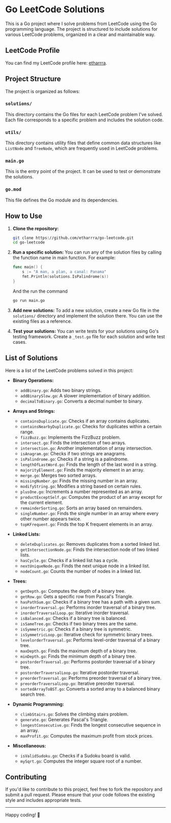 # Go LeetCode Solutions

This is a Go project where I solve problems from LeetCode using the Go programming language. The project is structured to include solutions for various LeetCode problems, organized in a clear and maintainable way.

## LeetCode Profile

You can find my LeetCode profile here: [etharrra](https://leetcode.com/u/etharrra/).

## Project Structure

The project is organized as follows:

### `solutions/`

This directory contains the Go files for each LeetCode problem I've solved. Each file corresponds to a specific problem and includes the solution code.

### `utils/`

This directory contains utility files that define common data structures like `ListNode` and `TreeNode`, which are frequently used in LeetCode problems.

### `main.go`

This is the entry point of the project. It can be used to test or demonstrate the solutions.

### `go.mod`

This file defines the Go module and its dependencies.

## How to Use

1.  **Clone the repository:**

    ```bash
    git clone https://github.com/etharrra/go-leetcode.git
    cd go-leetcode
    ```

2.  **Run a specific solution:**
    You can run any of the solution files by calling the function name in main function. For example:

    ```go
    func main() {
    	s := "A man, a plan, a canal: Panama"
    	fmt.Println(solutions.IsPalindrome(s))
    }
    ```

    And the run the command

    ```bash
    go run main.go
    ```

3.  **Add new solutions:**
    To add a new solution, create a new Go file in the `solutions/` directory and implement the solution there. You can use the existing files as a reference.

4.  **Test your solutions:**
    You can write tests for your solutions using Go's testing framework. Create a `_test.go` file for each solution and write test cases.

## List of Solutions

Here is a list of the LeetCode problems solved in this project:

-   **Binary Operations:**

    -   `addBinary.go`: Adds two binary strings.
    -   `addBinarySlow.go`: A slower implementation of binary addition.
    -   `decimalToBinary.go`: Converts a decimal number to binary.

-   **Arrays and Strings:**

    -   `containsDuplicate.go`: Checks if an array contains duplicates.
    -   `containsNearbyDuplicate.go`: Checks for duplicates within a certain range.
    -   `fizzBuzz.go`: Implements the FizzBuzz problem.
    -   `intersect.go`: Finds the intersection of two arrays.
    -   `intersection.go`: Another implementation of array intersection.
    -   `isAnagram.go`: Checks if two strings are anagrams.
    -   `isPalindrome.go`: Checks if a string is a palindrome.
    -   `lengthOfLastWord.go`: Finds the length of the last word in a string.
    -   `majorityElement.go`: Finds the majority element in an array.
    -   `merge.go`: Merges two sorted arrays.
    -   `missingNumber.go`: Finds the missing number in an array.
    -   `modifyString.go`: Modifies a string based on certain rules.
    -   `plusOne.go`: Increments a number represented as an array.
    -   `productExceptSelf.go`: Computes the product of an array except for the current element.
    -   `remainderSorting.go`: Sorts an array based on remainders.
    -   `singleNumber.go`: Finds the single number in an array where every other number appears twice.
    -   `topKFrequent.go`: Finds the top K frequent elements in an array.

-   **Linked Lists:**

    -   `deleteDuplicates.go`: Removes duplicates from a sorted linked list.
    -   `getIntersectionNode.go`: Finds the intersection node of two linked lists.
    -   `hasCycle.go`: Checks if a linked list has a cycle.
    -   `nextUniqueNode.go`: Finds the next unique node in a linked list.
    -   `nodeCount.go`: Counts the number of nodes in a linked list.

-   **Trees:**

    -   `getDepth.go`: Computes the depth of a binary tree.
    -   `getRow.go`: Gets a specific row from Pascal's Triangle.
    -   `hasPathSum.go`: Checks if a binary tree has a path with a given sum.
    -   `inorderTraversal.go`: Performs inorder traversal of a binary tree.
    -   `inorderTraversalLoop.go`: Iterative inorder traversal.
    -   `isBalanced.go`: Checks if a binary tree is balanced.
    -   `isSameTree.go`: Checks if two binary trees are the same.
    -   `isSymmetric.go`: Checks if a binary tree is symmetric.
    -   `isSymmetricLoop.go`: Iterative check for symmetric binary trees.
    -   `levelorderTraversal.go`: Performs level-order traversal of a binary tree.
    -   `maxDepth.go`: Finds the maximum depth of a binary tree.
    -   `minDepth.go`: Finds the minimum depth of a binary tree.
    -   `postorderTraversal.go`: Performs postorder traversal of a binary tree.
    -   `postorderTraversalLoop.go`: Iterative postorder traversal.
    -   `preorderTraversal.go`: Performs preorder traversal of a binary tree.
    -   `preorderTraversalLoop.go`: Iterative preorder traversal.
    -   `sortedArrayToBST.go`: Converts a sorted array to a balanced binary search tree.

-   **Dynamic Programming:**

    -   `climbStairs.go`: Solves the climbing stairs problem.
    -   `generate.go`: Generates Pascal's Triangle.
    -   `longestConsecutive.go`: Finds the longest consecutive sequence in an array.
    -   `maxProfit.go`: Computes the maximum profit from stock prices.

-   **Miscellaneous:**
    -   `isValidSudoku.go`: Checks if a Sudoku board is valid.
    -   `mySqrt.go`: Computes the integer square root of a number.

## Contributing

If you'd like to contribute to this project, feel free to fork the repository and submit a pull request. Please ensure that your code follows the existing style and includes appropriate tests.

---

Happy coding! 🚀
